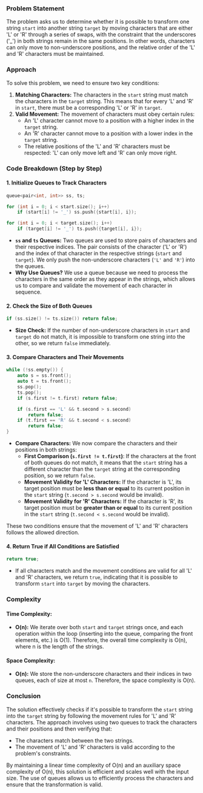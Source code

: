 ### Problem Statement

The problem asks us to determine whether it is possible to transform one string `start` into another string `target` by moving characters that are either 'L' or 'R' through a series of swaps, with the constraint that the underscores ('_') in both strings remain in the same positions. In other words, characters can only move to non-underscore positions, and the relative order of the 'L' and 'R' characters must be maintained.

### Approach

To solve this problem, we need to ensure two key conditions:
1. **Matching Characters:** The characters in the `start` string must match the characters in the `target` string. This means that for every 'L' and 'R' in `start`, there must be a corresponding 'L' or 'R' in `target`.
2. **Valid Movement:** The movement of characters must obey certain rules:
   - An 'L' character cannot move to a position with a higher index in the `target` string.
   - An 'R' character cannot move to a position with a lower index in the `target` string.
   - The relative positions of the 'L' and 'R' characters must be respected: 'L' can only move left and 'R' can only move right.

### Code Breakdown (Step by Step)

#### 1. **Initialize Queues to Track Characters**
```cpp
queue<pair<int, int>> ss, ts;

for (int i = 0; i < start.size(); i++)
    if (start[i] != '_') ss.push({start[i], i});

for (int i = 0; i < target.size(); i++)
    if (target[i] != '_') ts.push({target[i], i});
```
- **`ss` and `ts` Queues:** Two queues are used to store pairs of characters and their respective indices. The pair consists of the character ('L' or 'R') and the index of that character in the respective strings (`start` and `target`). We only push the non-underscore characters (`'L'` and `'R'`) into the queues.
- **Why Use Queues?** We use a queue because we need to process the characters in the same order as they appear in the strings, which allows us to compare and validate the movement of each character in sequence.

#### 2. **Check the Size of Both Queues**
```cpp
if (ss.size() != ts.size()) return false;
```
- **Size Check:** If the number of non-underscore characters in `start` and `target` do not match, it is impossible to transform one string into the other, so we return `false` immediately.

#### 3. **Compare Characters and Their Movements**
```cpp
while (!ss.empty()) {
    auto s = ss.front();
    auto t = ts.front();
    ss.pop();
    ts.pop();
    if (s.first != t.first) return false;

    if (s.first == 'L' && t.second > s.second)
        return false;
    if (t.first == 'R' && t.second < s.second)
        return false;
}
```
- **Compare Characters:** We now compare the characters and their positions in both strings:
  - **First Comparison (`s.first != t.first`)**: If the characters at the front of both queues do not match, it means that the `start` string has a different character than the `target` string at the corresponding position, so we return `false`.
  - **Movement Validity for 'L' Characters:** If the character is 'L', its target position must be **less than or equal** to its current position in the `start` string (`t.second > s.second` would be invalid).
  - **Movement Validity for 'R' Characters:** If the character is 'R', its target position must be **greater than or equal** to its current position in the `start` string (`t.second < s.second` would be invalid).
  
These two conditions ensure that the movement of 'L' and 'R' characters follows the allowed direction.

#### 4. **Return True if All Conditions are Satisfied**
```cpp
return true;
```
- If all characters match and the movement conditions are valid for all 'L' and 'R' characters, we return `true`, indicating that it is possible to transform `start` into `target` by moving the characters.

### Complexity

#### Time Complexity:
- **O(n):** We iterate over both `start` and `target` strings once, and each operation within the loop (inserting into the queue, comparing the front elements, etc.) is O(1). Therefore, the overall time complexity is O(n), where n is the length of the strings.

#### Space Complexity:
- **O(n):** We store the non-underscore characters and their indices in two queues, each of size at most `n`. Therefore, the space complexity is O(n).

### Conclusion

The solution effectively checks if it's possible to transform the `start` string into the `target` string by following the movement rules for 'L' and 'R' characters. The approach involves using two queues to track the characters and their positions and then verifying that:
- The characters match between the two strings.
- The movement of 'L' and 'R' characters is valid according to the problem's constraints.

By maintaining a linear time complexity of O(n) and an auxiliary space complexity of O(n), this solution is efficient and scales well with the input size. The use of queues allows us to efficiently process the characters and ensure that the transformation is valid.